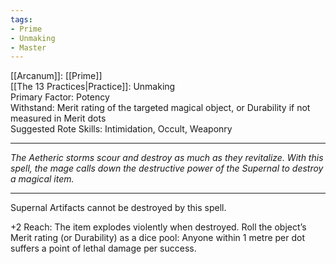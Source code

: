 ```yaml
---
tags:
- Prime
- Unmaking
- Master
---
```


[[Arcanum]]: [[Prime]]\
[[The 13 Practices|Practice]]: Unmaking\
Primary Factor: Potency\
Withstand: Merit rating of the targeted magical object, or Durability if not measured in Merit dots\
Suggested Rote Skills: Intimidation, Occult, Weaponry

---

_The Aetheric storms scour and destroy as much as they revitalize. With this spell, the mage calls down the destructive power of the Supernal to destroy a magical item._

---

Supernal Artifacts cannot be destroyed by this spell.

+2 Reach: The item explodes violently when destroyed. Roll the object’s Merit rating (or Durability) as a dice pool: Anyone within 1 metre per dot suffers a point of lethal damage per success.